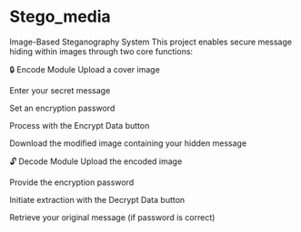 # Stego_media
Image-Based Steganography System
This project enables secure message hiding within images through two core functions:

🔒 Encode Module
Upload a cover image

Enter your secret message

Set an encryption password

Process with the Encrypt Data button

Download the modified image containing your hidden message

🔓 Decode Module
Upload the encoded image

Provide the encryption password

Initiate extraction with the Decrypt Data button

Retrieve your original message (if password is correct)
